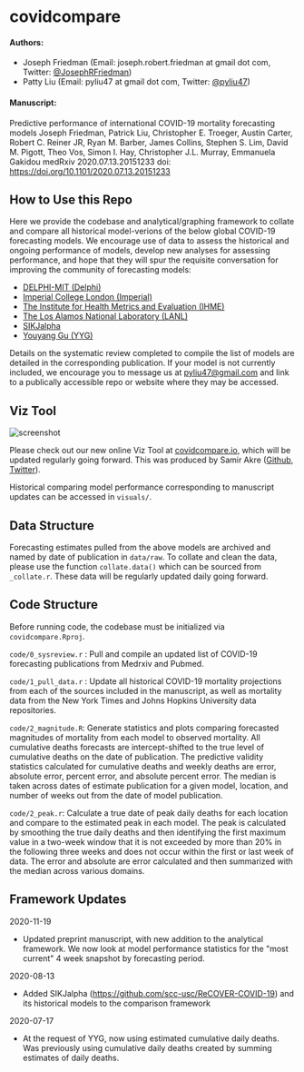 # covidcompare

#### Authors:   
- Joseph Friedman (Email: joseph.robert.friedman at gmail dot com, Twitter: [@JosephRFriedman](https://twitter.com/JosephRFriedman/))
- Patty Liu (Email: pyliu47 at gmail dot com, Twitter: [@pyliu47](https://twitter.com/pyliu47/))
  
#### Manuscript:  
Predictive performance of international COVID-19 mortality forecasting models
Joseph Friedman, Patrick Liu, Christopher E. Troeger, Austin Carter, Robert C. Reiner JR, Ryan M. Barber, James Collins, Stephen S. Lim, David M. Pigott, Theo Vos, Simon I. Hay, Christopher J.L. Murray, Emmanuela Gakidou
medRxiv 2020.07.13.20151233
doi: https://doi.org/10.1101/2020.07.13.20151233


## How to Use this Repo

Here we provide the codebase and analytical/graphing framework to collate and compare all historical model-verions of the below global COVID-19 forecasting models. We encourage use of data to assess the historical and ongoing performance of models, develop new analyses for assessing performance, and hope that they will spur the requisite conversation for improving the community of forecasting models: 

- [DELPHI-MIT (Delphi)](https://github.com/COVIDAnalytics/website/tree/master/)
- [Imperial College London (Imperial)](https://github.com/mrc-ide/global-lmic-reports/tree/master/)
- [The Institute for Health Metrics and Evaluation (IHME)](http://www.healthdata.org/covid/data-downloads)
- [The Los Alamos National Laboratory (LANL)](https://covid-19.bsvgateway.org/)
- [SIKJalpha](https://github.com/scc-usc/ReCOVER-COVID-19)
- [Youyang Gu (YYG)](https://github.com/youyanggu/covid19_projections/tree/master/)

Details on the systematic review completed to compile the list of models are detailed in the corresponding publication. If your model is not currently included, we encourage you to message us at pyliu47@gmail.com and link to a publically accessible repo or website where they may be accessed. 

## Viz Tool

![screenshot](https://i.ibb.co/RvXG63k/screenshot.png)

Please check out our new online Viz Tool at [covidcompare.io](https://covidcompare.io), which will be updated regularly going forward. This was produced by Samir Akre ([Github](https://github.com/akre96), [Twitter](https://twitter.com/samirakre)). 

Historical comparing model performance corresponding to manuscript updates can be accessed in `visuals/`.

## Data Structure

Forecasting estimates pulled from the above models are archived and named by date of publication in `data/raw`. To collate and clean the data, please use the function `collate.data()` which can be sourced from `_collate.r`. These data will be regularly updated daily going forward. 

## Code Structure

Before running code, the codebase must be initialized via `covidcompare.Rproj`. 

`code/0_sysreview.r` : Pull and compile an updated list of COVID-19 forecasting publications from Medrxiv and Pubmed.  

`code/1_pull_data.r` : Update all historical COVID-19 mortality projections from each of the sources included in the manuscript, as well as mortality data from the New York Times and Johns Hopkins University data repositories.

`code/2_magnitude.R`: Generate statistics and plots comparing forecasted magnitudes of mortality from each model to observed mortality. All cumulative deaths forecasts are intercept-shifted to the true level of cumulative deaths on the date of publication. The predictive validity statistics calculated for cumulative deaths and weekly deaths are error, absolute error, percent error, and absolute percent error. The median is taken across dates of estimate publication for a given model, location, and number of weeks out from the date of model publication.  

`code/2_peak.r`: Calculate a true date of peak daily deaths for each location and compare to the estimated peak in each model. The peak is calculated by smoothing the true daily deaths and then identifying the first maximum value in a two-week window that it is not exceeded by more than 20% in the following three weeks and does not occur within the first or last week of data. The error and absolute are error calculated and then summarized with the median across various domains.

## Framework Updates

2020-11-19
- Updated preprint manuscript, with new addition to the analytical framework. We now look at model performance statistics for the "most current" 4 week snapshot by forecasting period. 

2020-08-13
- Added SIKJalpha (https://github.com/scc-usc/ReCOVER-COVID-19) and its historical models to the comparison framework

2020-07-17
- At the request of YYG, now using estimated cumulative daily deaths. Was previously using cumulative daily deaths created by summing estimates of daily deaths. 




